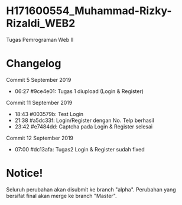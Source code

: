 # H171600554_Muhammad-Rizky-Rizaldi_WEB2
Tugas Pemrograman Web II

# Changelog
Commit 5 September 2019
- 06:27 #9ce4e01: Tugas 1 diupload (Login & Register)

Commit 11 September 2019
- 18:43 #003579b: Test Login
- 21:38 #a5dc33f: Login/Register dengan No. Telp berhasil
- 23:42 #e7484dd: Captcha pada Login & Register selesai

Commit 12 September 2019
- 07:00 #dc13afa: Tugas2 Login & Register sudah fixed

# Notice!
Seluruh perubahan akan disubmit ke branch "alpha". Perubahan yang bersifat final akan merge ke branch "Master".
